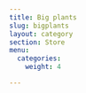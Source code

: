 ```yaml
---
title: Big plants
slug: bigplants
layout: category
section: Store
menu:
  categories:
    weight: 4

---
```

